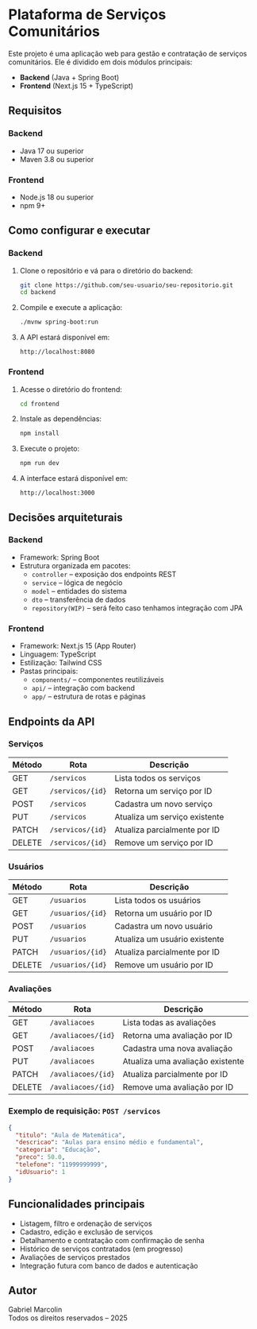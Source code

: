 # Plataforma de Serviços Comunitários

Este projeto é uma aplicação web para gestão e contratação de serviços comunitários. Ele é dividido em dois módulos principais:

- **Backend** (Java + Spring Boot)
- **Frontend** (Next.js 15 + TypeScript)

## Requisitos

### Backend
- Java 17 ou superior
- Maven 3.8 ou superior

### Frontend
- Node.js 18 ou superior
- npm 9+

## Como configurar e executar

### Backend

1. Clone o repositório e vá para o diretório do backend:
   ```bash
   git clone https://github.com/seu-usuario/seu-repositorio.git
   cd backend
   ```

2. Compile e execute a aplicação:
   ```bash
   ./mvnw spring-boot:run
   ```

3. A API estará disponível em:
   ```
   http://localhost:8080
   ```

### Frontend

1. Acesse o diretório do frontend:
   ```bash
   cd frontend
   ```

2. Instale as dependências:
   ```bash
   npm install
   ```

3. Execute o projeto:
   ```bash
   npm run dev
   ```

4. A interface estará disponível em:
   ```
   http://localhost:3000
   ```

## Decisões arquiteturais

### Backend
- Framework: Spring Boot
- Estrutura organizada em pacotes:
   - `controller` – exposição dos endpoints REST
   - `service` – lógica de negócio
   - `model` – entidades do sistema
   - `dto` – transferência de dados
   - `repository(WIP)` – será feito caso tenhamos integração com JPA

### Frontend
- Framework: Next.js 15 (App Router)
- Linguagem: TypeScript
- Estilização: Tailwind CSS
- Pastas principais:
   - `components/` – componentes reutilizáveis
   - `api/` – integração com backend
   - `app/` – estrutura de rotas e páginas

## Endpoints da API

### Serviços

| Método | Rota                | Descrição                          |
|--------|---------------------|------------------------------------|
| GET    | `/servicos`         | Lista todos os serviços            |
| GET    | `/servicos/{id}`    | Retorna um serviço por ID          |
| POST   | `/servicos`         | Cadastra um novo serviço           |
| PUT    | `/servicos`         | Atualiza um serviço existente      |
| PATCH  | `/servicos/{id}`    | Atualiza parcialmente por ID       |
| DELETE | `/servicos/{id}`    | Remove um serviço por ID           |

### Usuários

| Método | Rota               | Descrição                          |
|--------|--------------------|------------------------------------|
| GET    | `/usuarios`        | Lista todos os usuários            |
| GET    | `/usuarios/{id}`   | Retorna um usuário por ID          |
| POST   | `/usuarios`        | Cadastra um novo usuário           |
| PUT    | `/usuarios`        | Atualiza um usuário existente      |
| PATCH  | `/usuarios/{id}`   | Atualiza parcialmente por ID       |
| DELETE | `/usuarios/{id}`   | Remove um usuário por ID           |

### Avaliações

| Método | Rota                 | Descrição                            |
|--------|----------------------|--------------------------------------|
| GET    | `/avaliacoes`        | Lista todas as avaliações            |
| GET    | `/avaliacoes/{id}`   | Retorna uma avaliação por ID         |
| POST   | `/avaliacoes`        | Cadastra uma nova avaliação          |
| PUT    | `/avaliacoes`        | Atualiza uma avaliação existente     |
| PATCH  | `/avaliacoes/{id}`   | Atualiza parcialmente por ID         |
| DELETE | `/avaliacoes/{id}`   | Remove uma avaliação por ID          |

### Exemplo de requisição: `POST /servicos`

```json
{
  "titulo": "Aula de Matemática",
  "descricao": "Aulas para ensino médio e fundamental",
  "categoria": "Educação",
  "preco": 50.0,
  "telefone": "11999999999",
  "idUsuario": 1
}
```

## Funcionalidades principais

- Listagem, filtro e ordenação de serviços
- Cadastro, edição e exclusão de serviços
- Detalhamento e contratação com confirmação de senha
- Histórico de serviços contratados (em progresso)
- Avaliações de serviços prestados
- Integração futura com banco de dados e autenticação

## Autor

Gabriel Marcolin  
Todos os direitos reservados – 2025
